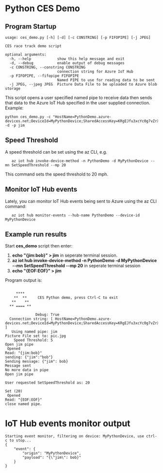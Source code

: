 # Python CES Demo

## Program Startup
```
usage: ces_demo.py [-h] [-d] [-c CONSTRING] [-p FIFOPIPE] [-j JPEG]

CES race track demo script

optional arguments:
  -h, --help            show this help message and exit
  -d, --debug           enable output of debug messages
  -c CONSTRING, --constring CONSTRING
                        connection string for Azure IoT Hub
  -p FIFOPIPE, --fifopipe FIFOPIPE
                        Named PIPE to use for reading data to be sent
  -j JPEG, --jpeg JPEG  Picture Data File to be uploaded to Azure blob storage
```

This script opens a user specified named pipe to receive data then sends that data to the Azure IoT Hub specified in the user supplied connection. Example: 
```
python ces_demo.py -c "HostName=PythonDemo.azure-devices.net;DeviceId=MyPythonDevice;SharedAccessKey=KRgEJfu3xcYc0g7vZrX5pUUQ7ssS80Lt3uSH7/LHEIU=" -d -p jim
```

## Speed Threshold
A speed threshold can be set using the az CLI, e.g.
```
   az iot hub invoke-device-method -n PythonDemo -d MyPythonDevice --mn SetSpeedThreshold --mp 20
```

This command sets the speed threshold to 20 mph.

## Monitor IoT Hub events
Lately, you can monitor IoT Hub events being sent to Azure using the az CLI command:
```
   az iot hub monitor-events --hub-name PythonDemo --device-id MyPythonDevice
```

## Example run results
Start **ces_demo** script then enter:
1. **echo "{jim:bob}" > jim** in seperate terminal session. 
2. **az iot hub invoke-device-method -n PythonDemo -d MyPythonDevice --mn SetSpeedThreshold --mp 20** in seperate terminal session
3. **echo "{EOF:EOF}" > jim**

Program output is:
```
               
     ****      
    **  **     CES Python demo, press Ctrl-C to exit
   **    **    
  ** ==== **   

              Debug: True
  Connection string: [ HostName=PythonDemo.azure-devices.net;DeviceId=MyPythonDevice;SharedAccessKey=KRgEJfu3xcYc0g7vZrX5pUUQ7ssS80Lt3uSH7/LHEIU= ]
   Using named pipe: jim
Picture File set to: pic.jpg
    Speed Threshold: 5
Open jim pipe
 Opened
Read: "{jim:bob}"
sending: {"jim":"bob"}
Sending message: {"jim": bob}
Message sent
No more data in pipe
Open jim pipe

User requested SetSpeedThreshold as: 20

Set (20)
 Opened
Read: "{EOF:EOF}"
close named pipe.
```

# IoT Hub events monitor output
```
Starting event monitor, filtering on device: MyPythonDevice, use ctrl-c to stop...
{
    "event": {
        "origin": "MyPythonDevice",
        "payload": "{\"jim\": bob}"
    }
}
```


